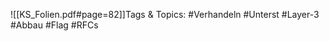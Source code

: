 
![[KS_Folien.pdf#page=82]]Tags & Topics:
   #Verhandeln
   #Unterst
   #Layer-3
   #Abbau
   #Flag
   #RFCs